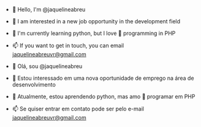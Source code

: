 - 👋 Hello, I'm @jaquelineabreu
- 👀 I am interested in a new job opportunity in the development field
- 🌱 I'm currently learning python, but I love 🥰 programming in PHP
- 📫 If you want to get in touch, you can email jaquelineabreuvr@gmail.com


- 👋 Olá, sou @jaquelineabreu
- 👀 Estou interessado em uma nova oportunidade de emprego na área de desenvolvimento
- 🌱 Atualmente, estou aprendendo python, mas amo 🥰 programar em PHP
- 📫 Se quiser entrar em contato pode ser pelo e-mail jaquelineabreuvr@gmail.com
